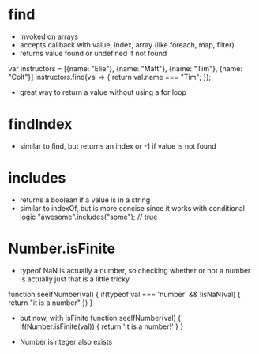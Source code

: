 # find

- invoked on arrays
- accepts callback with value, index, array (like foreach, map, filter)
- returns value found or undefined if not found

var instructors = [{name: "Elie"}, {name: "Matt"}, {name: "Tim"}, {name: "Colt"}]
instructors.find(val => {
return val.name === "Tim";
});

- great way to return a value without using a for loop

# findIndex

- similar to find, but returns an index or -1 if value is not found

# includes

- returns a boolean if a value is in a string
- similar to indexOf, but is more concise since it works with conditional logic
  "awesome".includes("some"); // true

# Number.isFinite

- typeof NaN is actually a number, so checking whether or not a number is actually just that is a little tricky

function seeIfNumber(val) {
if(typeof val === 'number' && !isNaN(val) {
return "it is a number"
})
}

- but now, with isFinite
  function seeIfNumber(val) {
  if(Number.isFinite(val)) {
  return 'It is a number!'
  }
  }

- Number.isInteger also exists
